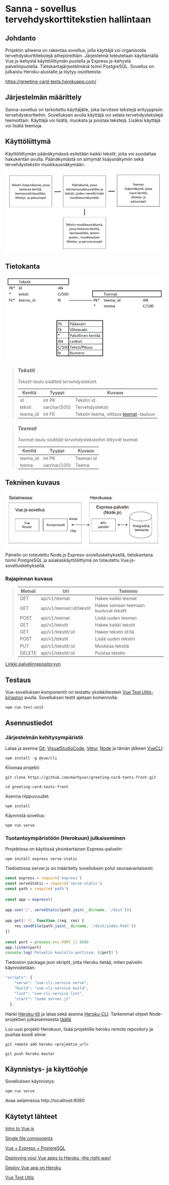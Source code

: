 # Sanna - sovellus tervehdyskorttitekstien hallintaan

## Johdanto

Projektin aiheena on rakentaa sovellus, jolla käyttäjä voi organisoida tervehdyskorttitekstejä aihepiireittäin. Järjestelmä toteutetaan käyttämällä Vue.js-kehystä käyttöliittymän puolella ja Express.js-kehystä palvelinpuolella. Tietokantajärjestelmänä toimii PostgreSQL. Sovellus on julkaistu Heroku-alustalle ja löytyy osoitteesta:

https://greeting-card-texts.herokuapp.com/

## Järjestelmän määrittely

Sanna-sovellus on tarkoitettu käyttäjälle, joka tarvitsee tekstejä erityyppisiin tervehdyskortteihin. Sovelluksen avulla käyttäjä voi selata tervehdystekstejä teemoittain. Käyttäjä voi lisätä, muokata ja poistaa tekstejä. Lisäksi käyttäjä voi lisätä teemoja. 

## Käyttöliittymä

Käyttöliittymän päänäkymässä esitetään kaikki tekstit, joita voi suodattaa hakukentän avulla. Päänäkymästä on siirtymät lisäysnäkymiin sekä tervehdystekstin muokkausnäkymään. 


![käyttöliittymäkaavio](kuvat/kaavio.png)

## Tietokanta

![tietokantamalli](kuvat/tietokantamalli.png)

> ### _Tekstit_
> _Tekstit-taulu sisältää tervehdystekstit._
>
> Kenttä | Tyyppi | Kuvaus
> ------ | ------ | ------
> id | int PK | Tekstin id
> teksti | varchar(500) |  Tervehdysteksti
> teema_id | int FK | Tekstin teema, viittaus [teemat](#Teemat)-tauluun

> ### _Teemat_
> _Teemat-taulu sisältää tervehdysteksteihin liittyvät teemat._
>
> Kenttä | Tyyppi | Kuvaus
> ------ | ------ | ------
> teema_id | int PK | Teeman id
> teema | varchar(100) |  Teema

## Tekninen kuvaus

![tekninen kuvaus](kuvat/tekn_kuvaus.png)

Palvelin on toteutettu Node.js Express-sovelluskehyksellä, tietokantana toimii PostgreSQL ja asiakaskäyttöliittymä on toteutettu Vue.js-sovelluskehyksellä.

### Rajapinnan kuvaus

> Metodi | Url | Toiminto
> ------ | ------ | ------
> GET | api/v1/teemat | Hakee kaikki teemat
> GET | api/v1/teemat/:id/tekstit |  Hakee samaan teemaan kuuluvat tekstit
> POST | api/v1/teemat | Lisää uuden teeman
> GET | api/v1/tekstit | Hakee kaikki tekstit
> GET | api/v1/tekstit/:id | Hakee tekstin id:llä
> POST | api/v1/tekstit | Lisää uuden tekstin
> PUT | api/v1/tekstit/:id | Muokkaa tekstiä
> DELETE | api/v1/tekstit/:id | Poistaa tekstin

[Linkki palvelinrepositoryyn](https://github.com/marhyvar/greeting-card-texts-api)


## Testaus

Vue-sovelluksen komponentit on testattu yksikkötestein [Vue Test Utils-kirjaston](https://vue-test-utils.vuejs.org/) avulla. Sovelluksen testit ajetaan komennolla:
```
npm run test:unit
```

## Asennustiedot

### Järjestelmän kehitysympäristö 

Lataa ja asenna [Git](https://git-scm.com/downloads), [VisualStudioCode](https://code.visualstudio.com/), [Vetur](https://marketplace.visualstudio.com/items?itemName=octref.vetur), [Node](https://nodejs.org/en/download/) ja tämän jälkeen [VueCLI](https://cli.vuejs.org/):
```
npm install -g @vue/cli
```
Kloonaa projekti:
```
git clone https://github.com/marhyvar/greeting-card-texts-front.git
```
```
cd greeting-card-texts-front
```
Asenna riippuvuudet:
```
npm install
```
Käynnistä sovellus:
```
npm run serve
```

### Tuotantoympäristöön (Herokuun) julkaiseminen

Projektissa on käytössä yksinkertainen Express-palvelin:
```
npm install express serve-static
```
Tiedostossa server.js on määritelty sovelluksen polut seuraavanlaisesti:
```javascript
const express = require('express')
const serveStatic = require('serve-static')
const path = require('path')

const app = express()

app.use('/', serveStatic(path.join(__dirname, '/dist')))

app.get(/.*/, function (req, res) {
	res.sendFile(path.join(__dirname, '/dist/index.html'))
})

const port = process.env.PORT || 8080
app.listen(port)
console.log(`Palvelin kuulolla portissa: ${port}`)
```
Tiedoston package.json skriptit, jotta Heroku tietää, miten palvelin käynnistetään:
```javascript
"scripts": {
    "serve": "vue-cli-service serve",
    "build": "vue-cli-service build",
    "lint": "vue-cli-service lint",
    "start": "node server.js" 
  },
```
Hanki [Heroku-tili](https://signup.heroku.com/) ja lataa sekä asenna [Heroku-CLI](https://devcenter.heroku.com/articles/heroku-cli). Tarkemmat ohjeet Node-projektien julkaisemisesta [täällä](https://devcenter.heroku.com/articles/getting-started-with-nodejs)

Luo uusi projekti Herokuun, lisää projektille heroku remote repository ja pushaa koodi sinne:
```
git remote add heroku <projektin_url>
```

```
git push heroku master
```

## Käynnistys- ja käyttöohje

Sovelluksen käynnistys:
```
npm run serve
```
Avaa selaimessa http://localhost:8080

## Käytetyt lähteet

[Intro to Vue.js](https://www.vuemastery.com/courses/intro-to-vue-js/vue-instance)

[Single file components](https://medium.com/js-dojo/vue-js-single-file-components-vue-cli-and-example-of-how-to-build-reusable-components-cf0991adbc2f)

[Vue + Express + PostgreSQL](https://bezkoder.com/vue-node-express-postgresql/)

[Deploying your Vue apps to Heroku -the right way!](https://medium.com/binarcode/deploying-vue-apps-to-heroku-the-right-way-26b11c1ae5cd)

[Deploy Vue app on Heroku](https://www.codementor.io/@ravianand1988/easily-4-steps-to-continuous-delivery-auto-deploy-vue-js-app-on-heroku-xljk977pq)

[Vue Test Utils](https://vue-test-utils.vuejs.org/)

